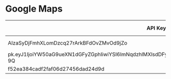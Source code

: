 # Google Maps



| API Key | API Key Host | Leaky Org | Other Details |
|---------|--------------|-----------|---------------|
|    AIzaSyDjFmhXLomDzcq27rArkBFdOvZMvOd9jZo     |    maps.googleapis.com          |    Unknown       |      https://maps.googleapis.com/maps/api/js?libraries=places&key=&callback=initMap         |
|   pk.eyJ1IjoiYW50aG9ueXN1dGFyZGphIiwiYSI6ImNqdzhlMXlsdDFyYTU0Ymw5OXZ5aHRoa2EifQ.FWoTpLWvquUG0itKP2U-9Q      |       Mapbox       |    Unknown       |               |
|    f52ea384cadf2faf06d27456dad24d9d     |       Amplitude       |      Unknown     |               |

